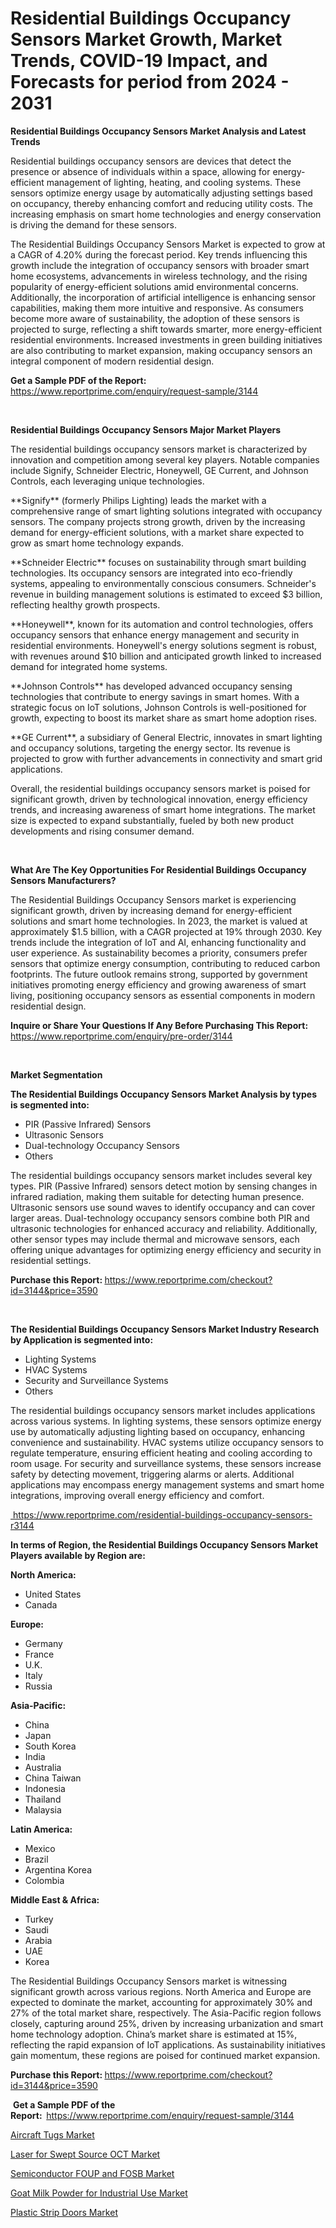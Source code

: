<p><h1>Residential Buildings Occupancy Sensors Market Growth, Market Trends, COVID-19 Impact, and Forecasts for period from 2024 - 2031</h1></p><p><strong>Residential Buildings Occupancy Sensors Market Analysis and Latest Trends</strong></p>
<p><p>Residential buildings occupancy sensors are devices that detect the presence or absence of individuals within a space, allowing for energy-efficient management of lighting, heating, and cooling systems. These sensors optimize energy usage by automatically adjusting settings based on occupancy, thereby enhancing comfort and reducing utility costs. The increasing emphasis on smart home technologies and energy conservation is driving the demand for these sensors.</p><p>The Residential Buildings Occupancy Sensors Market is expected to grow at a CAGR of 4.20% during the forecast period. Key trends influencing this growth include the integration of occupancy sensors with broader smart home ecosystems, advancements in wireless technology, and the rising popularity of energy-efficient solutions amid environmental concerns. Additionally, the incorporation of artificial intelligence is enhancing sensor capabilities, making them more intuitive and responsive. As consumers become more aware of sustainability, the adoption of these sensors is projected to surge, reflecting a shift towards smarter, more energy-efficient residential environments. Increased investments in green building initiatives are also contributing to market expansion, making occupancy sensors an integral component of modern residential design.</p></p>
<p><strong>Get a Sample PDF of the Report:&nbsp;</strong> <a href="https://www.reportprime.com/enquiry/request-sample/3144">https://www.reportprime.com/enquiry/request-sample/3144</a></p>
<p>&nbsp;</p>
<p><strong>Residential Buildings Occupancy Sensors Major Market Players</strong></p>
<p><p>The residential buildings occupancy sensors market is characterized by innovation and competition among several key players. Notable companies include Signify, Schneider Electric, Honeywell, GE Current, and Johnson Controls, each leveraging unique technologies.</p><p>**Signify** (formerly Philips Lighting) leads the market with a comprehensive range of smart lighting solutions integrated with occupancy sensors. The company projects strong growth, driven by the increasing demand for energy-efficient solutions, with a market share expected to grow as smart home technology expands.</p><p>**Schneider Electric** focuses on sustainability through smart building technologies. Its occupancy sensors are integrated into eco-friendly systems, appealing to environmentally conscious consumers. Schneider's revenue in building management solutions is estimated to exceed $3 billion, reflecting healthy growth prospects.</p><p>**Honeywell**, known for its automation and control technologies, offers occupancy sensors that enhance energy management and security in residential environments. Honeywell's energy solutions segment is robust, with revenues around $10 billion and anticipated growth linked to increased demand for integrated home systems.</p><p>**Johnson Controls** has developed advanced occupancy sensing technologies that contribute to energy savings in smart homes. With a strategic focus on IoT solutions, Johnson Controls is well-positioned for growth, expecting to boost its market share as smart home adoption rises.</p><p>**GE Current**, a subsidiary of General Electric, innovates in smart lighting and occupancy solutions, targeting the energy sector. Its revenue is projected to grow with further advancements in connectivity and smart grid applications.</p><p>Overall, the residential buildings occupancy sensors market is poised for significant growth, driven by technological innovation, energy efficiency trends, and increasing awareness of smart home integrations. The market size is expected to expand substantially, fueled by both new product developments and rising consumer demand.</p></p>
<p>&nbsp;</p>
<p><strong>What Are The Key Opportunities For Residential Buildings Occupancy Sensors Manufacturers?</strong></p>
<p><p>The Residential Buildings Occupancy Sensors market is experiencing significant growth, driven by increasing demand for energy-efficient solutions and smart home technologies. In 2023, the market is valued at approximately $1.5 billion, with a CAGR projected at 19% through 2030. Key trends include the integration of IoT and AI, enhancing functionality and user experience. As sustainability becomes a priority, consumers prefer sensors that optimize energy consumption, contributing to reduced carbon footprints. The future outlook remains strong, supported by government initiatives promoting energy efficiency and growing awareness of smart living, positioning occupancy sensors as essential components in modern residential design.</p></p>
<p><strong>Inquire or Share Your Questions If Any Before Purchasing This Report:</strong> <a href="https://www.reportprime.com/enquiry/pre-order/3144">https://www.reportprime.com/enquiry/pre-order/3144</a></p>
<p>&nbsp;</p>
<p><strong>Market Segmentation</strong></p>
<p><strong>The Residential Buildings Occupancy Sensors Market Analysis by types is segmented into:</strong></p>
<p><ul><li>PIR (Passive Infrared) Sensors</li><li>Ultrasonic Sensors</li><li>Dual-technology Occupancy Sensors</li><li>Others</li></ul></p>
<p><p>The residential buildings occupancy sensors market includes several key types. PIR (Passive Infrared) sensors detect motion by sensing changes in infrared radiation, making them suitable for detecting human presence. Ultrasonic sensors use sound waves to identify occupancy and can cover larger areas. Dual-technology occupancy sensors combine both PIR and ultrasonic technologies for enhanced accuracy and reliability. Additionally, other sensor types may include thermal and microwave sensors, each offering unique advantages for optimizing energy efficiency and security in residential settings.</p></p>
<p><strong>Purchase this Report:&nbsp;</strong><a href="https://www.reportprime.com/checkout?id=3144&price=3590">https://www.reportprime.com/checkout?id=3144&price=3590</a></p>
<p>&nbsp;</p>
<p><strong>The Residential Buildings Occupancy Sensors Market Industry Research by Application is segmented into:</strong></p>
<p><ul><li>Lighting Systems</li><li>HVAC Systems</li><li>Security and Surveillance Systems</li><li>Others</li></ul></p>
<p><p>The residential buildings occupancy sensors market includes applications across various systems. In lighting systems, these sensors optimize energy use by automatically adjusting lighting based on occupancy, enhancing convenience and sustainability. HVAC systems utilize occupancy sensors to regulate temperature, ensuring efficient heating and cooling according to room usage. For security and surveillance systems, these sensors increase safety by detecting movement, triggering alarms or alerts. Additional applications may encompass energy management systems and smart home integrations, improving overall energy efficiency and comfort.</p></p>
<p><a href="https://www.reportprime.com/residential-buildings-occupancy-sensors-r3144">&nbsp;https://www.reportprime.com/residential-buildings-occupancy-sensors-r3144</a></p>
<p><strong>In terms of Region, the Residential Buildings Occupancy Sensors Market Players available by Region are:</strong></p>
<p>
    <p> <strong> North America: </strong>
        <ul>
            <li>United States</li>
            <li>Canada</li>
        </ul>
        </p> 
    <p> <strong> Europe: </strong>
        <ul>
            <li>Germany</li>
            <li>France</li>
            <li>U.K.</li>
            <li>Italy</li>
            <li>Russia</li>
        </ul>
        </p> 
    <p> <strong> Asia-Pacific: </strong>
        <ul>
            <li>China</li>
            <li>Japan</li>
            <li>South Korea</li>
            <li>India</li>
            <li>Australia</li>
            <li>China Taiwan</li>
            <li>Indonesia</li>
            <li>Thailand</li>
            <li>Malaysia</li>
        </ul>
        </p> 
    <p> <strong> Latin America: </strong>
        <ul>
            <li>Mexico</li>
            <li>Brazil</li>
            <li>Argentina Korea</li>
            <li>Colombia</li>
        </ul>
        </p> 
    <p> <strong> Middle East & Africa: </strong>
        <ul>
            <li>Turkey</li>
            <li>Saudi</li>
            <li>Arabia</li>
            <li>UAE</li>
            <li>Korea</li>
        </ul>
    </p>
    </p>
<p><p>The Residential Buildings Occupancy Sensors market is witnessing significant growth across various regions. North America and Europe are expected to dominate the market, accounting for approximately 30% and 27% of the total market share, respectively. The Asia-Pacific region follows closely, capturing around 25%, driven by increasing urbanization and smart home technology adoption. China’s market share is estimated at 15%, reflecting the rapid expansion of IoT applications. As sustainability initiatives gain momentum, these regions are poised for continued market expansion.</p></p>
<p><strong>Purchase this Report: </strong><a href="https://www.reportprime.com/checkout?id=3144&price=3590">https://www.reportprime.com/checkout?id=3144&price=3590</a></p>
<p>&nbsp;<strong>Get a Sample PDF of the Report:&nbsp;&nbsp;</strong><a href="https://www.reportprime.com/enquiry/request-sample/3144">https://www.reportprime.com/enquiry/request-sample/3144</a></p>
<p><strong></strong></p>
<p><p><a href="https://www.linkedin.com/pulse/global-aircraft-tugs-market-analysis-key-trends-future-projections-eo8hf?trackingId=W95kyCfIRKC18%2F8rvL33pA%3D%3D">Aircraft Tugs Market</a></p><p><a href="https://github.com/NargisHussain432/Market-Research-Report-List-1/blob/main/laser-for-swept-source-oct-market.md">Laser for Swept Source OCT Market</a></p><p><a href="https://github.com/angelajermaine/Market-Research-Report-List-5/blob/main/semiconductor-foup-and-fosb-market.md">Semiconductor FOUP and FOSB Market</a></p><p><a href="https://issuu.com/reportprime-2/docs/goat-milk-powder-for-industrial-use_dc5ae8771a13d0">Goat Milk Powder for Industrial Use Market</a></p><p><a href="https://www.linkedin.com/pulse/plastic-strip-doors-market-size-share-trends-analysis-report-rsxwf?trackingId=d2czkZGzQeWb4u9CqkGJFg%3D%3D">Plastic Strip Doors Market</a></p></p>